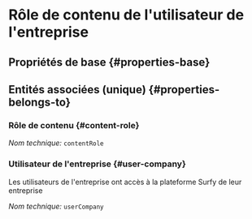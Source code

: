 # Rôle de contenu de l'utilisateur de l'entreprise
<!--- THIS FILE IS GENERATED PLEASE DO NOT EDIT IT DIRECTLY --->



<OH code="contentRoleToUserCompany"/>


## Propriétés de base {#properties-base}



## Entités associées (unique) {#properties-belongs-to}

### Rôle de contenu {#content-role}



*Nom technique:* ```contentRole```
<PH code="contentRoleToUserCompany:contentRole"/>

### Utilisateur de l'entreprise {#user-company}

Les utilisateurs de l'entreprise ont accès à la plateforme Surfy de leur entreprise

*Nom technique:* ```userCompany```
<PH code="contentRoleToUserCompany:userCompany"/>





